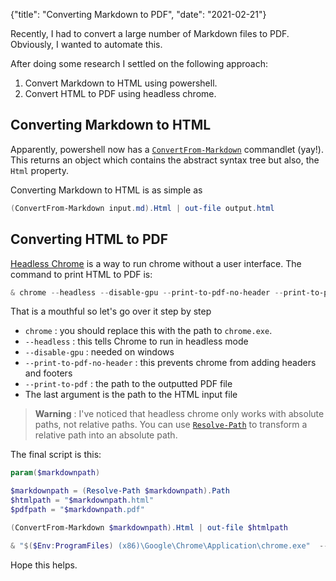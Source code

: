 {"title": "Converting Markdown to PDF", "date": "2021-02-21"}

Recently, I had to convert a large number of Markdown files to PDF. Obviously, I wanted to automate this.

After doing some research I settled on the following approach:

1. Convert Markdown to HTML using powershell.
2. Convert HTML to PDF using headless chrome.

## Converting Markdown to HTML

Apparently, powershell now has a [`ConvertFrom-Markdown`](https://docs.microsoft.com/en-us/powershell/module/microsoft.powershell.utility/convertfrom-markdown?view=powershell-7.1) commandlet (yay!). This returns an object which contains the abstract syntax tree but also, the `Html` property.

Converting Markdown to HTML is as simple as

```powershell
(ConvertFrom-Markdown input.md).Html | out-file output.html
```

## Converting HTML to PDF

[Headless Chrome](https://developers.google.com/web/updates/2017/04/headless-chrome) is a way to run chrome without a user interface. The command to print HTML to PDF is:

```powershell
& chrome --headless --disable-gpu --print-to-pdf-no-header --print-to-pdf=E:\output.pdf  E:\input.html
```

That is a mouthful so let's go over it step by step

* `chrome` : you should replace this with the path to `chrome.exe`.
* `--headless` : this tells Chrome to run in headless mode
* `--disable-gpu` : needed on windows
* `--print-to-pdf-no-header` : this prevents chrome from adding headers and footers
* `--print-to-pdf` : the path to the outputted PDF file
* The last argument is the path to the HTML input file

> **Warning** : I've noticed that headless chrome only works with absolute paths, not relative paths. You can use [`Resolve-Path`](https://docs.microsoft.com/en-us/powershell/module/microsoft.powershell.management/resolve-path?view=powershell-7.1) to transform a relative path into an absolute path.

The final script is this:

```powershell
param($markdownpath)

$markdownpath = (Resolve-Path $markdownpath).Path
$htmlpath = "$markdownpath.html"
$pdfpath = "$markdownpath.pdf"

(ConvertFrom-Markdown $markdownpath).Html | out-file $htmlpath

& "$($Env:ProgramFiles) (x86)\Google\Chrome\Application\chrome.exe"  --headless --disable-gpu --print-to-pdf-no-header --print-to-pdf=$pdfpath  $htmlpath
```

Hope this helps.
